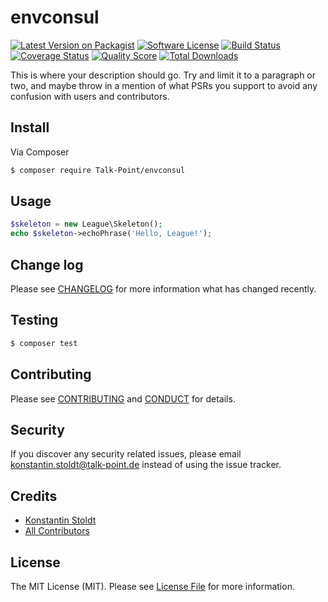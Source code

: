 # envconsul

[![Latest Version on Packagist][ico-version]][link-packagist]
[![Software License][ico-license]](LICENSE.md)
[![Build Status][ico-travis]][link-travis]
[![Coverage Status][ico-scrutinizer]][link-scrutinizer]
[![Quality Score][ico-code-quality]][link-code-quality]
[![Total Downloads][ico-downloads]][link-downloads]

This is where your description should go. Try and limit it to a paragraph or two, and maybe throw in a mention of what
PSRs you support to avoid any confusion with users and contributors.

## Install

Via Composer

``` bash
$ composer require Talk-Point/envconsul
```

## Usage

``` php
$skeleton = new League\Skeleton();
echo $skeleton->echoPhrase('Hello, League!');
```

## Change log

Please see [CHANGELOG](CHANGELOG.md) for more information what has changed recently.

## Testing

``` bash
$ composer test
```

## Contributing

Please see [CONTRIBUTING](CONTRIBUTING.md) and [CONDUCT](CONDUCT.md) for details.

## Security

If you discover any security related issues, please email konstantin.stoldt@talk-point.de instead of using the issue tracker.

## Credits

- [Konstantin Stoldt][link-author]
- [All Contributors][link-contributors]

## License

The MIT License (MIT). Please see [License File](LICENSE.md) for more information.

[ico-version]: https://img.shields.io/packagist/v/Talk-Point/envconsul.svg?style=flat-square
[ico-license]: https://img.shields.io/badge/license-MIT-brightgreen.svg?style=flat-square
[ico-travis]: https://img.shields.io/travis/Talk-Point/envconsul/master.svg?style=flat-square
[ico-scrutinizer]: https://img.shields.io/scrutinizer/coverage/g/Talk-Point/envconsul.svg?style=flat-square
[ico-code-quality]: https://img.shields.io/scrutinizer/g/Talk-Point/envconsul.svg?style=flat-square
[ico-downloads]: https://img.shields.io/packagist/dt/Talk-Point/envconsul.svg?style=flat-square

[link-packagist]: https://packagist.org/packages/Talk-Point/envconsul
[link-travis]: https://travis-ci.org/Talk-Point/envconsul
[link-scrutinizer]: https://scrutinizer-ci.com/g/Talk-Point/envconsul/code-structure
[link-code-quality]: https://scrutinizer-ci.com/g/Talk-Point/envconsul
[link-downloads]: https://packagist.org/packages/Talk-Point/envconsul
[link-author]: https://github.com/TheCodeEngine
[link-contributors]: ../../contributors
